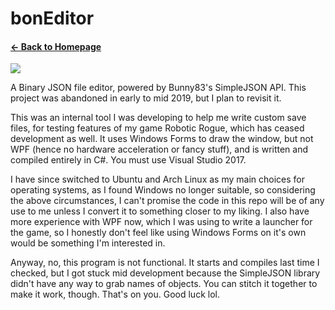 # bonEditor
#### [← Back to Homepage](https://fluffapparition.github.io/)

![](https://files.gamebanana.com/bitpit/bedit-newlogo.png)

A Binary JSON file editor, powered by Bunny83's SimpleJSON API. This project was abandoned in early to mid 2019, but I plan to revisit it.

This was an internal tool I was developing to help me write custom save files, for testing features of my game Robotic Rogue, which has ceased development as well. It uses Windows Forms to draw the window, but not WPF (hence no hardware acceleration or fancy stuff), and is written and compiled entirely in C#. You must use Visual Studio 2017.

I have since switched to Ubuntu and Arch Linux as my main choices for operating systems, as I found Windows no longer suitable, so considering the above circumstances, I can't promise the code in this repo will be of any use to me unless I convert it to something closer to my liking. I also have more experience with WPF now, which I was using to write a launcher for the game, so I honestly don't feel like using Windows Forms on it's own would be something I'm interested in.

Anyway, no, this program is not functional. It starts and compiles last time I checked, but I got stuck mid development because the SimpleJSON library didn't have any way to grab names of objects. You can stitch it together to make it work, though. That's on you. Good luck lol.
